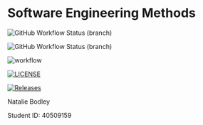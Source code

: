 # Software Engineering Methods
![GitHub Workflow Status (branch)](https://img.shields.io/github/workflow/status/nabodley/sem/A%20workflow%20for%20my%20Hello%20World%20App/develop?style=flat-square)

![GitHub Workflow Status (branch)](https://img.shields.io/github/workflow/status/nabodley/sem/A%20workflow%20for%20my%20Hello%20World%20App)

![workflow](https://github.com/nabodley/sem/actions/workflows/main.yml/badge.svg)

[![LICENSE](https://img.shields.io/github/license/nabodley/sem.svg?style=flat-square)](https://github.com/nabodley/sem/blob/master/LICENSE)

[![Releases](https://img.shields.io/github/release/nabodley/sem/all.svg?style=flat-square)](https://github.com/nabodley/sem/releases)



Natalie Bodley

Student ID: 40509159
